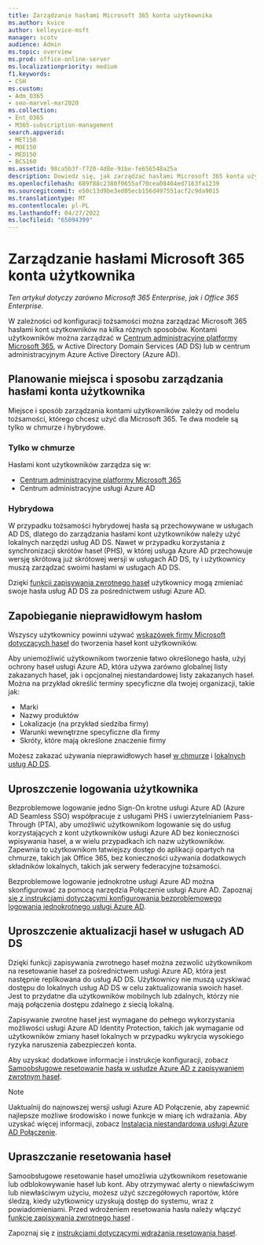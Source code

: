 ```yaml
---
title: Zarządzanie hasłami Microsoft 365 konta użytkownika
ms.author: kvice
author: kelleyvice-msft
manager: scotv
audience: Admin
ms.topic: overview
ms.prod: office-online-server
ms.localizationpriority: medium
f1.keywords:
- CSH
ms.custom:
- Adm_O365
- seo-marvel-mar2020
ms.collection:
- Ent_O365
- M365-subscription-management
search.appverid:
- MET150
- MOE150
- MED150
- BCS160
ms.assetid: 98ca5b3f-f720-4d8e-91be-fe656548a25a
description: Dowiedz się, jak zarządzać hasłami Microsoft 365 konta użytkownika.
ms.openlocfilehash: 689f88c2380f0655af70cea08404ed7163fa1239
ms.sourcegitcommit: e50c13d9be3ed05ecb156d497551acf2c9da9015
ms.translationtype: MT
ms.contentlocale: pl-PL
ms.lasthandoff: 04/27/2022
ms.locfileid: "65094399"
---
```

# <a name="manage-microsoft-365-user-account-passwords"></a>Zarządzanie hasłami Microsoft 365 konta użytkownika

*Ten artykuł dotyczy zarówno Microsoft 365 Enterprise, jak i Office 365 Enterprise.*

W zależności od konfiguracji tożsamości można zarządzać Microsoft 365 hasłami kont użytkowników na kilka różnych sposobów. Kontami użytkowników można zarządzać w [Centrum administracyjne platformy Microsoft 365](/admin), w Active Directory Domain Services (AD DS) lub w centrum administracyjnym Azure Active Directory (Azure AD).

## <a name="plan-for-where-and-how-you-will-manage-your-user-account-passwords"></a>Planowanie miejsca i sposobu zarządzania hasłami konta użytkownika

Miejsce i sposób zarządzania kontami użytkowników zależy od modelu tożsamości, którego chcesz użyć dla Microsoft 365. Te dwa modele są tylko w chmurze i hybrydowe.
  
### <a name="cloud-only"></a>Tylko w chmurze

Hasłami kont użytkowników zarządza się w:

- [Centrum administracyjne platformy Microsoft 365](/admin)
- Centrum administracyjne usługi Azure AD
    
### <a name="hybrid"></a>Hybrydowa

W przypadku tożsamości hybrydowej hasła są przechowywane w usługach AD DS, dlatego do zarządzania hasłami kont użytkowników należy użyć lokalnych narzędzi usług AD DS. Nawet w przypadku korzystania z synchronizacji skrótów haseł (PHS), w której usługa Azure AD przechowuje wersję skrótową już skrótowej wersji w usługach AD DS, ty i użytkownicy muszą zarządzać swoimi hasłami w usługach AD DS.

Dzięki [funkcji zapisywania zwrotnego haseł](#pw_writeback) użytkownicy mogą zmieniać swoje hasła usług AD DS za pośrednictwem usługi Azure AD.

## <a name="prevent-bad-passwords"></a>Zapobieganie nieprawidłowym hasłom

Wszyscy użytkownicy powinni używać [wskazówek firmy Microsoft dotyczących haseł](https://www.microsoft.com/research/publication/password-guidance) do tworzenia haseł kont użytkowników.

Aby uniemożliwić użytkownikom tworzenie łatwo określonego hasła, użyj ochrony haseł usługi Azure AD, która używa zarówno globalnej listy zakazanych haseł, jak i opcjonalnej niestandardowej listy zakazanych haseł. Można na przykład określić terminy specyficzne dla twojej organizacji, takie jak:

- Marki
- Nazwy produktów
- Lokalizacje (na przykład siedziba firmy)
- Warunki wewnętrzne specyficzne dla firmy
- Skróty, które mają określone znaczenie firmy

Możesz zakazać używania nieprawidłowych haseł [w chmurze](/azure/active-directory/authentication/concept-password-ban-bad) i [lokalnych usług AD DS](/azure/active-directory/authentication/concept-password-ban-bad-on-premises).

## <a name="simplify-user-sign-in"></a>Uproszczenie logowania użytkownika

Bezproblemowe logowanie jedno Sign-On krotne usługi Azure AD (Azure AD Seamless SSO) współpracuje z usługami PHS i uwierzytelnianiem Pass-Through (PTA), aby umożliwić użytkownikom logowanie się do usług korzystających z kont użytkowników usługi Azure AD bez konieczności wpisywania haseł, a w wielu przypadkach ich nazw użytkowników. Zapewnia to użytkownikom łatwiejszy dostęp do aplikacji opartych na chmurze, takich jak Office 365, bez konieczności używania dodatkowych składników lokalnych, takich jak serwery federacyjne tożsamości.

Bezproblemowe logowanie jednokrotne usługi Azure AD można skonfigurować za pomocą narzędzia Połączenie usługi Azure AD. Zapoznaj [się z instrukcjami dotyczącymi konfigurowania bezproblemowego logowania jednokrotnego usługi Azure AD](/azure/active-directory/connect/active-directory-aadconnect-sso-quick-start).

<a name="pw_writeback"></a>
## <a name="simplify-password-updates-to-ad-ds"></a>Uproszczenie aktualizacji haseł w usługach AD DS

Dzięki funkcji zapisywania zwrotnego haseł można zezwolić użytkownikom na resetowanie haseł za pośrednictwem usługi Azure AD, która jest następnie replikowana do usług AD DS. Użytkownicy nie muszą uzyskiwać dostępu do lokalnych usług AD DS w celu zaktualizowania swoich haseł. Jest to przydatne dla użytkowników mobilnych lub zdalnych, którzy nie mają połączenia dostępu zdalnego z siecią lokalną.

Zapisywanie zwrotne haseł jest wymagane do pełnego wykorzystania możliwości usługi Azure AD Identity Protection, takich jak wymaganie od użytkowników zmiany haseł lokalnych w przypadku wykrycia wysokiego ryzyka naruszenia zabezpieczeń konta.

Aby uzyskać dodatkowe informacje i instrukcje konfiguracji, zobacz [Samoobsługowe resetowanie hasła w usłudze Azure AD z zapisywaniem zwrotnym haseł](/azure/active-directory/active-directory-passwords-writeback).

>[!Note]
>Uaktualnij do najnowszej wersji usługi Azure AD Połączenie, aby zapewnić najlepsze możliwe środowisko i nowe funkcje w miarę ich wdrażania. Aby uzyskać więcej informacji, zobacz [Instalacja niestandardowa usługi Azure AD Połączenie](/azure/active-directory/connect/active-directory-aadconnect-get-started-custom).
>

## <a name="simplify-password-resets"></a>Upraszczanie resetowania haseł

Samoobsługowe resetowanie haseł umożliwia użytkownikom resetowanie lub odblokowywanie haseł lub kont. Aby otrzymywać alerty o niewłaściwym lub niewłaściwym użyciu, możesz użyć szczegółowych raportów, które śledzą, kiedy użytkownicy uzyskują dostęp do systemu, wraz z powiadomieniami. Przed wdrożeniem resetowania hasła należy włączyć [funkcję zapisywania zwrotnego haseł](#pw_writeback) .

Zapoznaj się z [instrukcjami dotyczącymi wdrażania resetowania haseł](/azure/active-directory/authentication/howto-sspr-deployment).